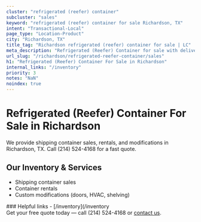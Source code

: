 ```yaml
---
cluster: "refrigerated (reefer) container"
subcluster: "sales"
keyword: "refrigerated (reefer) container for sale Richardson, TX"
intent: "Transactional-Local"
page_type: "Location-Product"
city: "Richardson, TX"
title_tag: "Richardson refrigerated (reefer) container for sale | LC"
meta_description: "Refrigerated (Reefer) Container for sale with delivery in Richardson, TX. LC Container — local Since 2003. Get pricing today."
url_slug: "/richardson/refrigerated-reefer-container/sales"
h1: "Refrigerated (Reefer) Container For Sale in Richardson"
internal_links: "/inventory"
priority: 3
notes: "NaN"
noindex: true
---
```


# Refrigerated (Reefer) Container For Sale in Richardson

We provide shipping container sales, rentals, and modifications in Richardson, TX. Call (214) 524-4168 for a fast quote.

## Our Inventory & Services
- Shipping container sales
- Container rentals
- Custom modifications (doors, HVAC, shelving)

<div data-section="internal-links">
### Helpful links
- [/inventory](/inventory
</div>

<div data-section="cta">
Get your free quote today — call (214) 524-4168 or <a href="/contact">contact us</a>.
</div>

<script type="application/ld+json">{"@context":"https://schema.org","@type":"FAQPage","mainEntity":[{"@type":"Question","name":"How much does delivery cost in Richardson, TX?","acceptedAnswer":{"@type":"Answer","text":"Delivery costs vary by distance and container size. Most deliveries in Richardson, TX range from $150-$300. Call (214) 524-4168 for an exact quote based on your specific location."}},{"@type":"Question","name":"Do you offer financing or payment plans?","acceptedAnswer":{"@type":"Answer","text":"We accept major credit cards, checks, and can discuss commercial terms for bulk purchases. Call (214) 524-4168 to discuss options."}},{"@type":"Question","name":"Can you customize containers in Richardson, TX?","acceptedAnswer":{"@type":"Answer","text":"Yes — we perform modifications like doors, HVAC, insulation, and shelving. Request a custom quote at (214) 524-4168 or via our contact form."}}]}</script>

